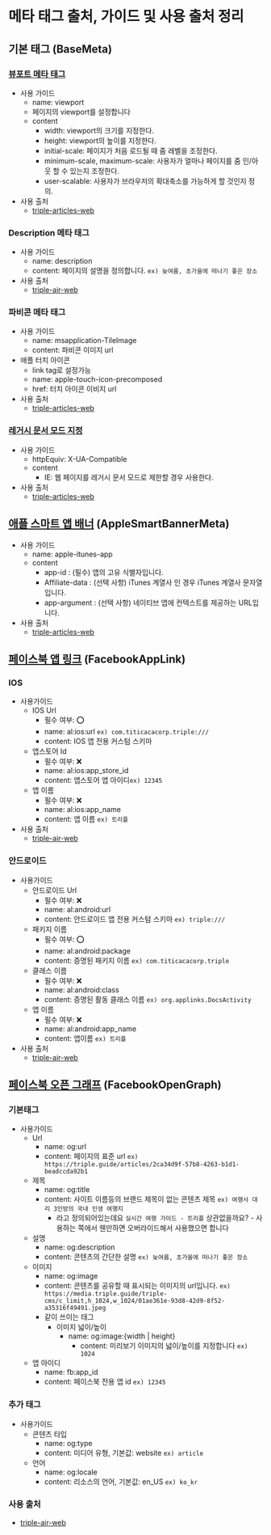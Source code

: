 # 메타 태그 출처, 가이드 및 사용 출처 정리

## 기본 태그 (BaseMeta)

### [뷰포트 메타 태그](https://developer.mozilla.org/ko/docs/Mozilla/Mobile/Viewport_meta_tag)

- 사용 가이드
  - name: viewport
  - 페이지의 viewport를 설정합니다
  - content
    - width: viewport의 크기를 지정한다.
    - height: viewport의 높이를 지정한다.
    - initial-scale: 페이지가 처음 로드될 때 줌 레벨을 조정한다.
    - minimum-scale, maximum-scale: 사용자가 얼마나 페이지를 줌 인/아웃 할 수 있는지 조정한다.
    - user-scalable: 사용자가 브라우저의 확대축소를 가능하게 할 것인지 정의.
- 사용 출처
  - [triple-articles-web](https://github.com/titicacadev/triple-articles-web/blob/master/src/pages/_app.js#L115-L118)

### Description 메타 태그

- 사용 가이드
  - name: description
  - content: 페이지의 설명을 정의합니다. `ex) 늦여름, 초가을에 떠나기 좋은 장소`
- 사용 출처
  - [triple-air-web](https://github.com/titicacadev/triple-air-web/blob/master/src/pages/_app.tsx#L202-L205)

### 파비콘 메타 태그

- 사용 가이드
  - name: msapplication-TileImage
  - content: 파비콘 이미지 url
- 애플 터치 아이콘
  - link tag로 설정가능
  - name: apple-touch-icon-precomposed
  - href: 터치 아이콘 이비지 url
- 사용 출처
  - [triple-articles-web](https://github.com/titicacadev/triple-articles-web/blob/master/src/pages/_app.js#L132-L140)

### [레거시 문서 모드 지정](<https://docs.microsoft.com/en-us/previous-versions/windows/internet-explorer/ie-developer/compatibility/jj676915(v=vs.85)>)

- 사용 가이드
  - httpEquiv: X-UA-Compatible
  - content
    - IE: 웹 페이지를 레거시 문서 모드로 제한할 경우 사용한다.
- 사용 출처
  - [triple-articles-web](https://github.com/titicacadev/triple-articles-web/blob/master/src/pages/_app.js#L114)

## [애플 스마트 앱 배너](https://developer.apple.com/library/archive/documentation/AppleApplications/Reference/SafariWebContent/PromotingAppswithAppBanners/PromotingAppswithAppBanners.html) (AppleSmartBannerMeta)

- 사용 가이드
  - name: apple-itunes-app
  - content
    - app-id : (필수) 앱의 고유 식별자입니다.
    - Affiliate-data : (선택 사항) iTunes 계열사 인 경우 iTunes 계열사 문자열입니다.
    - app-argument : (선택 사항) 네이티브 앱에 컨텍스트를 제공하는 URL입니다.
- 사용 출처
  - [triple-articles-web](https://github.com/titicacadev/triple-articles-web/blob/master/src/pages/_app.js#L121-L124)

## [페이스북 앱 링크](https://developers.facebook.com/docs/applinks) (FacebookAppLink)

### IOS

- 사용가이드
  - IOS Url
    - 필수 여부: ⭕
    - name: al:ios:url `ex) com.titicacacorp.triple:///`
    - content: IOS 앱 전용 커스텀 스키마
  - 앱스토어 Id
    - 필수 여부: ❌
    - name: al:ios:app_store_id
    - content: 앱스토어 앱 아이디`ex) 12345`
  - 앱 이름
    - 필수 여부: ❌
    - name: al:ios:app_name
    - content: 앱 이름 `ex) 트리플`
- 사용 출처
  - [triple-air-web](https://github.com/titicacadev/triple-air-web/blob/master/src/pages/_app.tsx#L219-L221)

### 안드로이드

- 사용가이드
  - 안드로이드 Url
    - 필수 여부: ❌
    - name: al:android:url
    - content: 안드로이드 앱 전용 커스텀 스키마 `ex) triple:///`
  - 패키지 이름
    - 필수 여부: ⭕
    - name: al:android:package
    - content: 증명된 패키지 이름 `ex) com.titicacacorp.triple`
  - 클래스 이름
    - 필수 여부: ❌
    - name: al:android:class
    - content: 증명된 활동 클래스 이름 `ex) org.applinks.DocsActivity`
  - 앱 이름
    - 필수 여부: ❌
    - name: al:android:app_name
    - content: 앱이름 `ex) 트리플`
- 사용 출처
  - [triple-air-web](https://github.com/titicacadev/triple-air-web/blob/master/src/pages/_app.tsx#L226-L231)

## [페이스북 오픈 그래프](https://developers.facebook.com/docs/sharing/webmasters/#markup) (FacebookOpenGraph)

### 기본태그

- 사용가이드
  - Url
    - name: og:url
    - content: 페이지의 표준 url `ex) https://triple.guide/articles/2ca34d9f-57b8-4263-b1d1-beadccda92b1`
  - 제목
    - name: og:title
    - content: 사이트 이름등의 브랜드 제목이 없는 콘텐츠 제목 `ex) 여행사 대리 3인방의 국내 인생 여행지`
      - 라고 정의되어있는데요 `실시간 여행 가이드 - 트리플` 상관없을까요? - 사용하는 쪽에서 웬만하면 오버라이드해서 사용했으면 합니다
  - 설명
    - name: og:description
    - content: 콘텐츠의 간단한 설명 `ex) 늦여름, 초가을에 떠나기 좋은 장소`
  - 이미지
    - name: og:image
    - content: 콘텐츠를 공유할 때 표시되는 이미지의 url입니다. `ex) https://media.triple.guide/triple-cms/c_limit,h_1024,w_1024/01ae361e-93d8-42d9-8f52-a35316f49491.jpeg`
    - 같이 쓰이는 태그
      - 이미지 넓이/높이
        - name: og:image:{width | height}
          - content: 미리보기 이미지의 넓이/높이를 지정합니다 `ex) 1024`
  - 앱 아이디
    - name: fb:app_id
    - content: 페이스북 전용 앱 id `ex) 12345`

### 추가 태그

- 사용가이드
  - 콘텐츠 타입
    - name: og:type
    - content: 미디어 유형, 기본값: website `ex) article`
  - 언어
    - name: og:locale
    - content: 리소스의 언어, 기본값: en_US `ex) ko_kr`

### 사용 출처

- [triple-air-web](https://github.com/titicacadev/triple-air-web/blob/master/src/pages/_app.tsx#L206-L218)
